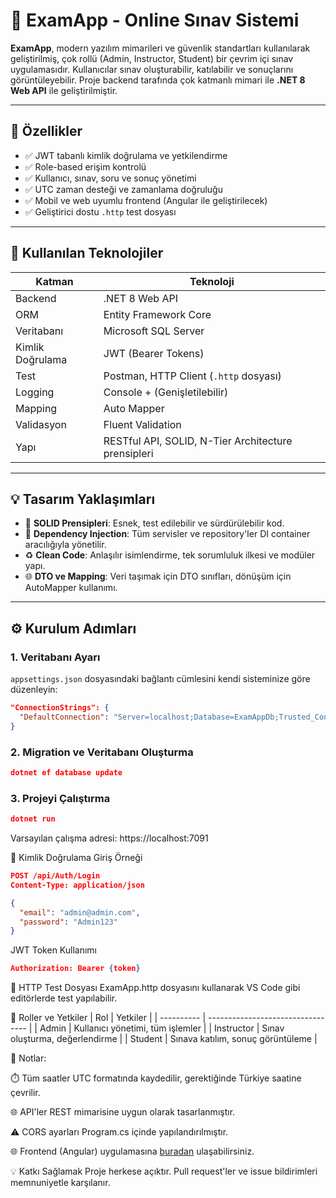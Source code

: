 # 📝 ExamApp - Online Sınav Sistemi

**ExamApp**, modern yazılım mimarileri ve güvenlik standartları kullanılarak geliştirilmiş, çok rollü (Admin, Instructor, Student) bir çevrim içi sınav uygulamasıdır. Kullanıcılar sınav oluşturabilir, katılabilir ve sonuçlarını görüntüleyebilir. Proje backend tarafında çok katmanlı mimari ile **.NET 8 Web API** ile geliştirilmiştir.

---

## 🚀 Özellikler

- ✅ JWT tabanlı kimlik doğrulama ve yetkilendirme
- ✅ Role-based erişim kontrolü
- ✅ Kullanıcı, sınav, soru ve sonuç yönetimi
- ✅ UTC zaman desteği ve zamanlama doğruluğu
- ✅ Mobil ve web uyumlu frontend (Angular ile geliştirilecek)
- ✅ Geliştirici dostu `.http` test dosyası

---

## 🧰 Kullanılan Teknolojiler

| Katman | Teknoloji |
|-------|-----------|
| Backend | .NET 8 Web API |
| ORM | Entity Framework Core |
| Veritabanı | Microsoft SQL Server |
| Kimlik Doğrulama | JWT (Bearer Tokens) |
| Test | Postman, HTTP Client (`.http` dosyası) |
| Logging | Console + (Genişletilebilir) |
| Mapping | Auto Mapper |
| Validasyon | Fluent Validation |
| Yapı | RESTful API, SOLID, N-Tier Architecture prensipleri |

---

## 💡 Tasarım Yaklaşımları

- 🧱 **SOLID Prensipleri**: Esnek, test edilebilir ve sürdürülebilir kod.
- 🔄 **Dependency Injection**: Tüm servisler ve repository'ler DI container aracılığıyla yönetilir.
- ♻️ **Clean Code**: Anlaşılır isimlendirme, tek sorumluluk ilkesi ve modüler yapı.
- 🌐 **DTO ve Mapping**: Veri taşımak için DTO sınıfları, dönüşüm için AutoMapper kullanımı.

---

## ⚙️ Kurulum Adımları

### 1. Veritabanı Ayarı

`appsettings.json` dosyasındaki bağlantı cümlesini kendi sisteminize göre düzenleyin:

```json
"ConnectionStrings": {
  "DefaultConnection": "Server=localhost;Database=ExamAppDb;Trusted_Connection=True;"
}
 ``` 

### 2. Migration ve Veritabanı Oluşturma
```json
dotnet ef database update
``` 

### 3. Projeyi Çalıştırma
```json
dotnet run
``` 

Varsayılan çalışma adresi: https://localhost:7091

🔐 Kimlik Doğrulama
Giriş Örneği
```json
POST /api/Auth/Login
Content-Type: application/json

{
  "email": "admin@admin.com",
  "password": "Admin123"
}
``` 

JWT Token Kullanımı
```json
Authorization: Bearer {token}
``` 
🧪 HTTP Test Dosyası
ExamApp.http dosyasını kullanarak VS Code gibi editörlerde test yapılabilir.

👤 Roller ve Yetkiler
| Rol        | Yetkiler                          |
| ---------- | --------------------------------- |
| Admin      | Kullanıcı yönetimi, tüm işlemler  |
| Instructor | Sınav oluşturma, değerlendirme    |
| Student    | Sınava katılım, sonuç görüntüleme |


📌 Notlar:

⏱️ Tüm saatler UTC formatında kaydedilir, gerektiğinde Türkiye saatine çevrilir.

🌐 API'ler REST mimarisine uygun olarak tasarlanmıştır.

⚠️ CORS ayarları Program.cs içinde yapılandırılmıştır.



🌐 Frontend (Angular) uygulamasına [buradan](https://github.com/mabattal/ExamApp-UI-A)
 ulaşabilirsiniz.


💡 Katkı Sağlamak
Proje herkese açıktır. Pull request'ler ve issue bildirimleri memnuniyetle karşılanır.


